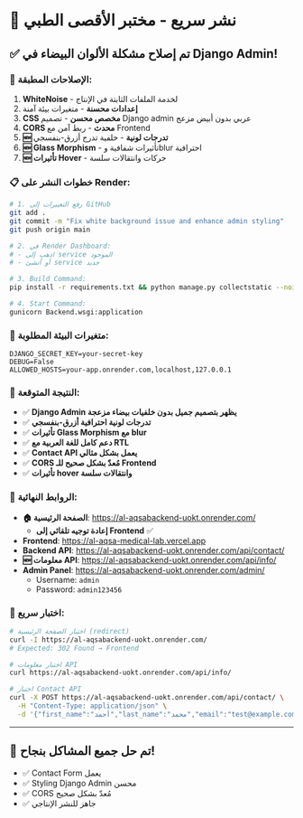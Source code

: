 # 🚀 نشر سريع - مختبر الأقصى الطبي

## ✅ تم إصلاح مشكلة الألوان البيضاء في Django Admin!

### 🎨 الإصلاحات المطبقة:

1. **WhiteNoise** - لخدمة الملفات الثابتة في الإنتاج
2. **إعدادات محسنة** - متغيرات بيئة آمنة
3. **CSS مخصص محسن** - تصميم Django admin عربي بدون أبيض مزعج
4. **CORS محدث** - ربط آمن مع Frontend
5. **🆕 تدرجات لونية** - خلفية تدرج أزرق-بنفسجي
6. **🆕 Glass Morphism** - تأثيرات شفافية وblur احترافية
7. **🆕 تأثيرات Hover** - حركات وانتقالات سلسة

### 📋 خطوات النشر على Render:

```bash
# 1. رفع التغييرات إلى GitHub
git add .
git commit -m "Fix white background issue and enhance admin styling"
git push origin main

# 2. في Render Dashboard:
# - اذهب إلى service الموجود
# - أو أنشئ service جديد

# 3. Build Command:
pip install -r requirements.txt && python manage.py collectstatic --noinput && python manage.py migrate && python create_superuser.py

# 4. Start Command:
gunicorn Backend.wsgi:application
```

### 🔑 متغيرات البيئة المطلوبة:

```
DJANGO_SECRET_KEY=your-secret-key
DEBUG=False
ALLOWED_HOSTS=your-app.onrender.com,localhost,127.0.0.1
```

### 🎯 النتيجة المتوقعة:

- ✅ **Django Admin يظهر بتصميم جميل بدون خلفيات بيضاء مزعجة**
- ✅ **تدرجات لونية احترافية أزرق-بنفسجي**
- ✅ **تأثيرات Glass Morphism مع blur**
- ✅ **دعم كامل للغة العربية مع RTL**
- ✅ **Contact API يعمل بشكل مثالي**
- ✅ **CORS مُعدّ بشكل صحيح للـ Frontend**
- ✅ **تأثيرات hover وانتقالات سلسة**

### 🔗 الروابط النهائية:

- **🏠 الصفحة الرئيسية**: https://al-aqsabackend-uokt.onrender.com/
  - **إعادة توجيه تلقائي إلى Frontend** ✅
- **Frontend**: https://al-aqsa-medical-lab.vercel.app
- **Backend API**: https://al-aqsabackend-uokt.onrender.com/api/contact/
- **🆕 معلومات API**: https://al-aqsabackend-uokt.onrender.com/api/info/
- **Admin Panel**: https://al-aqsabackend-uokt.onrender.com/admin/
  - Username: `admin`
  - Password: `admin123456`

### 🧪 اختبار سريع:

```bash
# اختبار الصفحة الرئيسية (redirect)
curl -I https://al-aqsabackend-uokt.onrender.com/
# Expected: 302 Found → Frontend

# اختبار معلومات API
curl https://al-aqsabackend-uokt.onrender.com/api/info/

# اختبار Contact API
curl -X POST https://al-aqsabackend-uokt.onrender.com/api/contact/ \
  -H "Content-Type: application/json" \
  -d '{"first_name":"أحمد","last_name":"محمد","email":"test@example.com","subject":"اختبار","message":"رسالة اختبار"}'
```

---

## 🎉 تم حل جميع المشاكل بنجاح!

- ✅ Contact Form يعمل
- ✅ Styling Django Admin محسن
- ✅ CORS مُعدّ بشكل صحيح
- ✅ جاهز للنشر الإنتاجي
